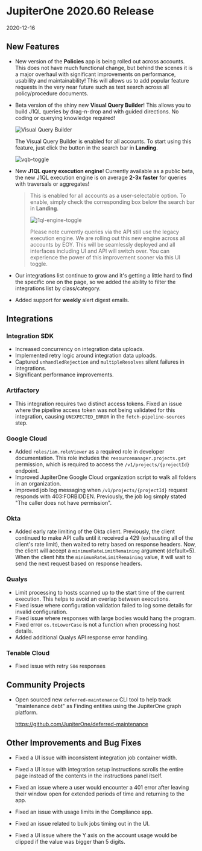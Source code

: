 # JupiterOne 2020.60 Release

2020-12-16

## New Features

- New version of the **Policies** app is being rolled out across accounts. This
  does not have much functional change, but behind the scenes it is a major
  overhaul with significant improvements on performance, usability and
  maintainability! This will allows us to add popular feature requests in the
  very near future such as text search across all policy/procedure documents. 

- Beta version of the shiny new **Visual Query Builder**! This allows you to
  build J1QL queries by drag-n-drop and with guided directions. No coding or
  querying knowledge required!

  ![Visual Query Builder](../assets/vqb-with-relationships.gif)

  The Visual Query Builder is enabled for all accounts. To start using this feature, just click the button in the search bar in **Landing**.

  ![vqb-toggle](../assets/landing-vqb-toggle.png)

- New **J1QL query execution engine**! Currently available as a public beta, the
  new J1QL execution engine is on average **2-3x faster** for queries with
  traversals or aggregates!

  > This is enabled for all accounts as a user-selectable option. To
  > enable, simply check the corresponding box below the search bar in
  > **Landing**.
  >
  > ![j1ql-engine-toggle](../assets/landing-j1ql-engine-toggle.png)
  >
  > Please note currently queries via the API still use the legacy execution
  > engine. We are rolling out this new engine across all accounts by EOY. This
  > will be seamlessly deployed and all interfaces including UI and API will
  > switch over. You can experience the power of this improvement sooner via this
  > UI toggle.

- Our integrations list continue to grow and it's getting a little hard to find
  the specific one on the page, so we added the ability to filter the
  integrations list by class/category.

- Added support for **weekly** alert digest emails.

## Integrations

### Integration SDK

- Increased concurrency on integration data uploads.
- Implemented retry logic around integration data uploads.
- Captured `unhandledRejection` and `multipleResolves` silent failures in integrations.
- Significant performance improvements.

### Artifactory

- This integration requires two distinct access tokens. Fixed an issue where the
  pipeline access token was not being validated for this integration, causing
  `UNEXPECTED_ERROR` in the `fetch-pipeline-sources` step.

### Google Cloud

- Added `roles/iam.roleViewer` as a required role in developer documentation.
  This role includes the `resourcemanager.projects.get` permission, which is
  required to access the `/v1/projects/{projectId}` endpoint.
- Improved JupiterOne Google Cloud organization script to walk all folders in an
  organization.
- Improved job log messaging when `/v1/projects/{projectId}` request responds
  with 403:FORBIDDEN. Previously, the job log simply stated "The caller does not
  have permission".

### Okta

- Added early rate limiting of the Okta client. Previously, the client continued
  to make API calls until it received a 429 (exhausting all of the client's rate
  limit), then waited to retry based on response headers. Now, the client will
  accept a `minimumRateLimitRemaining` argument (default=5). When the client
  hits the `minimumRateLimitRemaining` value, it will wait to send the next
  request based on response headers.

### Qualys

- Limit processing to hosts scanned up to the start time of the current
  execution. This helps to avoid an overlap between executions.
- Fixed issue where configuration validation failed to log some details for
  invalid configuration.
- Fixed issue where responses with large bodies would hang the program.
- Fixed error `os.toLowerCase` is not a function when processing host details.
- Added additional Qualys API response error handling.

### Tenable Cloud

- Fixed issue with retry `504` responses

## Community Projects

- Open sourced new `deferred-maintenance` CLI tool to help track "maintenance
  debt" as Finding entities using the JupiterOne graph platform. 

  <https://github.com/JupiterOne/deferred-maintenance>

## Other Improvements and Bug Fixes

- Fixed a UI issue with inconsistent integration job container width.

- Fixed a UI issue with integration setup instructions scrolls the entire page
  instead of the contents in the instructions panel itself.

- Fixed an issue where a user would encounter a 401 error after leaving their
  window open for extended periods of time and returning to the app.

- Fixed an issue with usage limits in the Compliance app.

- Fixed an issue related to bulk jobs timing out in the UI.

- Fixed a UI issue where the Y axis on the account usage would be clipped if the
  value was bigger than 5 digits.
